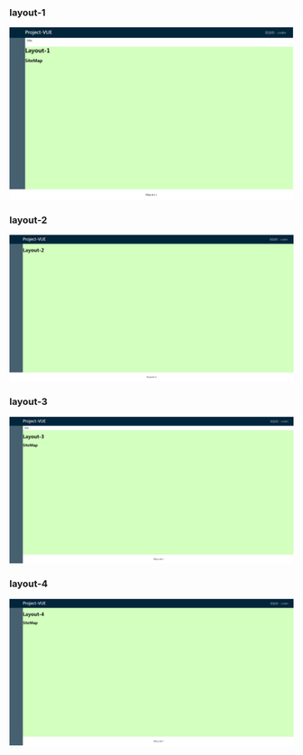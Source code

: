 
### layout-1

![layout-1 demo](https://github.com/an55555/CSS-Layout/blob/master/Layout/layout-1.png?raw=true)

### layout-2

![layout-1 demo](https://github.com/an55555/CSS-Layout/blob/master/Layout/layout-2.png?raw=true)

### layout-3

![layout-1 demo](https://github.com/an55555/CSS-Layout/blob/master/Layout/layout-3.png?raw=true)

### layout-4

![layout-1 demo](https://github.com/an55555/CSS-Layout/blob/master/Layout/layout-4.png?raw=true)

